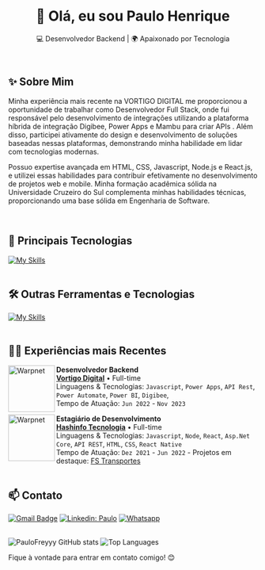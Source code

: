 <h1 align="center">👋 Olá, eu sou Paulo Henrique</h1>

<p align="center">
  💻 Desenvolvedor Backend | 🌍 Apaixonado por Tecnologia
</p><br>

## ✨ Sobre Mim
<p>
  Minha experiência mais recente na VORTIGO DIGITAL me proporcionou a oportunidade de trabalhar como Desenvolvedor Full Stack, onde fui responsável pelo desenvolvimento de integrações utilizando a plataforma híbrida de integração Digibee, Power Apps e Mambu para criar APIs . Além disso, participei ativamente do design e desenvolvimento de soluções baseadas nessas plataformas, demonstrando minha habilidade em lidar com tecnologias modernas.

Possuo expertise avançada em HTML, CSS, Javascript, Node.js e React.js, e utilizei essas habilidades para contribuir efetivamente no desenvolvimento de projetos web e mobile. Minha formação acadêmica sólida na Universidade Cruzeiro do Sul complementa minhas habilidades técnicas, proporcionando uma base sólida em Engenharia de Software.
</p>
<br/>

## 🚀 Principais Tecnologias
[![My Skills](https://skillicons.dev/icons?i=react,nodejs,javascript,cs,dotnet)](https://skillicons.dev)<br><br>

## 🛠️ Outras Ferramentas e Tecnologias
[![My Skills](https://skillicons.dev/icons?i=css,html,mysql,bootstrap,git,github,postgres,aws,docker,express,jest,vite)](https://skillicons.dev)<br><br>

## 👷🏻 Experiências mais Recentes
[<img align="left" height="94px" width="94px" alt="Warpnet" src="https://scontent.fsdu12-2.fna.fbcdn.net/v/t39.30808-6/422228135_859615082840919_2437700394420753461_n.jpg?_nc_cat=111&ccb=1-7&_nc_sid=5f2048&_nc_ohc=xM7BVd2j-UkQ7kNvgH2rlbp&_nc_ht=scontent.fsdu12-2.fna&oh=00_AYD3r0qRaXMERZwk9WUkSm9pUageaSMx_N5pJFpaO8ag9A&oe=66616C85"/>](https://vortigo.digital/)

**Desenvolvedor Backend** \
[**Vortigo Digital**](https://vortigo.digital/) • Full-time \
Linguagens & Tecnologias: `Javascript`, `Power Apps`, `API Rest`, `Power Automate`, `Power BI`, `Digibee`,\
Tempo de Atuação: `Jun 2022` - `Nov 2023`

[<img align="left" height="94px" width="94px" alt="Warpnet" src="https://scontent.fsdu12-1.fna.fbcdn.net/v/t39.30808-6/305099140_449806407164744_9024310813885207796_n.png?_nc_cat=107&ccb=1-7&_nc_sid=5f2048&_nc_ohc=Qds5UX9SyQIQ7kNvgFjjllq&_nc_ht=scontent.fsdu12-1.fna&oh=00_AYA_NoouX-XRWcpxg-4bs-kLDN7ru4fYhESTw4J1N0PKrQ&oe=66617B86"/>](https://hashinfo.com.br/)

**Estagiário de Desenvolvimento** \
[**Hashinfo Tecnologia**](https://hashinfo.com.br/) • Full-time \
Linguagens & Tecnologias: `Javascript`, `Node`, `React`, `Asp.Net Core`, `API REST`, `HTML`, `CSS`, `React Native`\
Tempo de Atuação: `Dez 2021` - `Jun 2022` - Projetos em destaque: [FS Transportes](https://drive.google.com/drive/u/1/folders/1gwpuUwLnoeBSCsZj7_zsxJVxESglwSNo)
<br/><br/>

## 📫 Contato

[![Gmail Badge](https://img.shields.io/badge/-paulohenriquep2000@gmail.com-006bed?style=for-the-badge&logo=Gmail&logoColor=white&link=mailto:paulohenriquep2000@gmail.com})](mailto:paulohenriquep2000@gmail.com)
[![Linkedin: Paulo](https://img.shields.io/badge/-PauloFrey-blue?style=for-the-badge&logo=Linkedin&logoColor=white&link=https://www.linkedin.com/in/paulo-pqueiroz)](https://www.linkedin.com/in/paulo-pqueiroz)
[![Whatsapp](https://img.shields.io/badge/WhatsApp-25D366?style=for-the-badge&logo=whatsapp&logoColor=white)](https://wa.me/5521992419980)
<br><br>


![PauloFreyyy GitHub stats](https://github-readme-stats.vercel.app/api?username=paulofreyyy&show_icons=true&theme=radical)
![Top Languages](https://github-readme-stats.vercel.app/api/top-langs/?username=paulofreyyy&layout=compact&theme=radical&show_icons=true)

Fique à vontade para entrar em contato comigo! 😊 <br><br>
